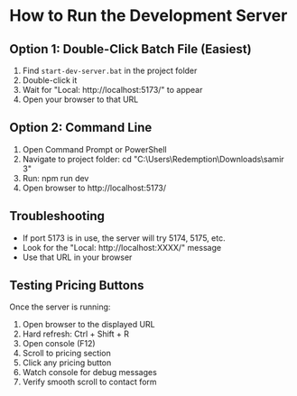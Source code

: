 # How to Run the Development Server

## Option 1: Double-Click Batch File (Easiest)
1. Find `start-dev-server.bat` in the project folder
2. Double-click it
3. Wait for "Local: http://localhost:5173/" to appear
4. Open your browser to that URL

## Option 2: Command Line
1. Open Command Prompt or PowerShell
2. Navigate to project folder: cd "C:\Users\Redemption\Downloads\samir 3"
3. Run: npm run dev
4. Open browser to http://localhost:5173/

## Troubleshooting
- If port 5173 is in use, the server will try 5174, 5175, etc.
- Look for the "Local: http://localhost:XXXX/" message
- Use that URL in your browser

## Testing Pricing Buttons
Once the server is running:
1. Open browser to the displayed URL
2. Hard refresh: Ctrl + Shift + R
3. Open console (F12)
4. Scroll to pricing section
5. Click any pricing button
6. Watch console for debug messages
7. Verify smooth scroll to contact form

